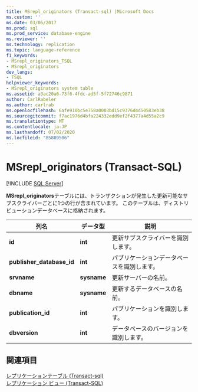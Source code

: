 ```yaml
---
title: MSrepl_originators (Transact-sql) |Microsoft Docs
ms.custom: ''
ms.date: 03/06/2017
ms.prod: sql
ms.prod_service: database-engine
ms.reviewer: ''
ms.technology: replication
ms.topic: language-reference
f1_keywords:
- MSrepl_originators_TSQL
- MSrepl_originators
dev_langs:
- TSQL
helpviewer_keywords:
- MSrepl_originators system table
ms.assetid: a3ac20a6-73f6-4fdc-ad5f-5f72746c9871
author: CarlRabeler
ms.author: carlrab
ms.openlocfilehash: 6afe910bc5e758a0003bd15c9376d4d50583eb38
ms.sourcegitcommit: f7ac1976d4bfa224332edd9ef2f4377a4d55a2c9
ms.translationtype: MT
ms.contentlocale: ja-JP
ms.lasthandoff: 07/02/2020
ms.locfileid: "85889506"
---
```

# <a name="msrepl_originators-transact-sql"></a>MSrepl_originators (Transact-SQL)
[!INCLUDE [SQL Server](../../includes/applies-to-version/sqlserver.md)]

  **MSrepl_originators**テーブルには、トランザクションが発生した更新可能なサブスクライバーごとに1つの行が含まれています。 このテーブルは、ディストリビューションデータベースに格納されます。  
  
|列名|データ型|説明|  
|-----------------|---------------|-----------------|  
|**id**|**int**|更新サブスクライバーを識別します。|  
|**publisher_database_id**|**int**|パブリケーションデータベースを識別します。|  
|**srvname**|**sysname**|更新サーバーの名前。|  
|**dbname**|**sysname**|更新するデータベースの名前。|  
|**publication_id**|**int**|パブリケーションを識別します。|  
|**dbversion**|**int**|データベースのバージョンを識別します。|  
  
## <a name="see-also"></a>関連項目  
 [レプリケーションテーブル &#40;Transact-sql&#41;](../../relational-databases/system-tables/replication-tables-transact-sql.md)   
 [レプリケーション ビュー &#40;Transact-SQL&#41;](../../relational-databases/system-views/replication-views-transact-sql.md)  
  
  
